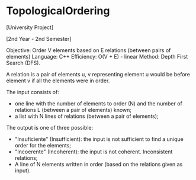 # TopologicalOrdering
[University Project]

[2nd Year - 2nd Semester]

Objective: Order V elements based on E relations (between pairs of elements)
Language: C++
Efficiency: O(V + E) - linear
Method: Depth First Search (DFS).

A relation is a pair of elements u, v representing element u would be before element v if all the elements were in order.

The input consists of:
- one line with the number of elements to order (N) and the number of relations L (between a pair of elements) known;
- a list with N lines of relations (between a pair of elements);

The output is one of three possible:
- "Insuficiente" (Insufficient): the input is not sufficient to find a unique order for the elements;
- "Incoerente" (Incoherent): the input is not coherent. Inconsistent relations;
- A line of N elements written in order (based on the relations given as input).

